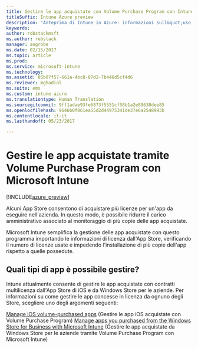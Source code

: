 ```yaml
---
title: Gestire le app acquistate con Volume Purchase Program con Intune
titleSuffix: Intune Azure preview
description: 'Anteprima di Intune in Azure: informazioni sull&quot;uso di Intune per gestire e monitorare l&quot;uso di app acquistate con Volume Purchase Program dagli store.'
keywords: 
author: robstackmsft
ms.author: robstack
manager: angrobe
ms.date: 02/15/2017
ms.topic: article
ms.prod: 
ms.service: microsoft-intune
ms.technology: 
ms.assetid: 85b07f57-661a-4bc8-87d2-7b446d5cf4d6
ms.reviewer: mghadial
ms.suite: ems
ms.custom: intune-azure
ms.translationtype: Human Translation
ms.sourcegitcommit: 9ff1adae93fe6873f5551cf58b1a2e89638dee85
ms.openlocfilehash: 9646b0f861ea55d2d44975341de37e6a2548993b
ms.contentlocale: it-it
ms.lasthandoff: 05/23/2017

---
```


# <a name="manage-volume-purchased-apps-with-micrsoft-intune"></a>Gestire le app acquistate tramite Volume Purchase Program con Microsoft Intune

[!INCLUDE[azure_preview](./includes/azure_preview.md)]

Alcuni App Store consentono di acquistare più licenze per un'app da eseguire nell'azienda. In questo modo, è possibile ridurre il carico amministrativo associato al monitoraggio di più copie delle app acquistate.

Microsoft Intune semplifica la gestione delle app acquistate con questo programma importando le informazioni di licenza dall'App Store, verificando il numero di licenze usate e impedendo l'installazione di più copie dell'app rispetto a quelle possedute.

## <a name="which-types-of-apps-can-you-manage"></a>Quali tipi di app è possibile gestire?

Intune attualmente consente di gestire le app acquistate con contratti multilicenza dall'App Store di iOS e da Windows Store per le aziende. Per informazioni su come gestire le app concesse in licenza da ognuno degli Store, scegliere uno degli argomenti seguenti:

[Manage iOS volume-purchased apps](vpp-apps-ios.md) (Gestire le app iOS acquistate con Volume Purchase Program)
[Manage apps you purchased from the Windows Store for Business with Microsoft Intune](windows-store-for-business.md) (Gestire le app acquistate da Windows Store per le aziende tramite Volume Purchase Program con Microsoft Intune)

